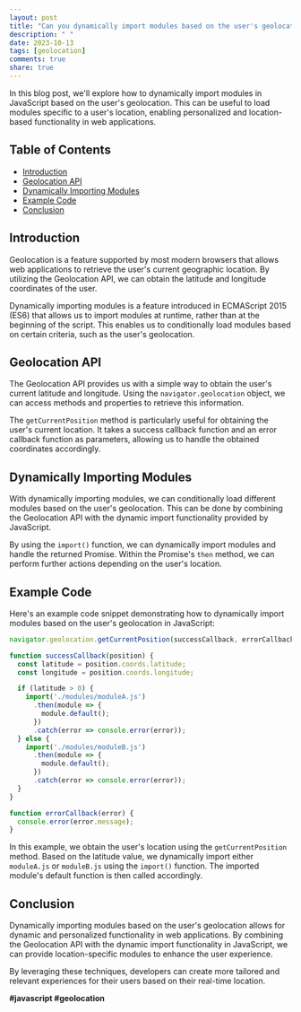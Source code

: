 ```yaml
---
layout: post
title: "Can you dynamically import modules based on the user's geolocation in JavaScript?"
description: " "
date: 2023-10-13
tags: [geolocation]
comments: true
share: true
---
```


In this blog post, we'll explore how to dynamically import modules in JavaScript based on the user's geolocation. This can be useful to load modules specific to a user's location, enabling personalized and location-based functionality in web applications.

## Table of Contents
- [Introduction](#introduction)
- [Geolocation API](#geolocation-api)
- [Dynamically Importing Modules](#dynamically-importing-modules)
- [Example Code](#example-code)
- [Conclusion](#conclusion)

## Introduction
Geolocation is a feature supported by most modern browsers that allows web applications to retrieve the user's current geographic location. By utilizing the Geolocation API, we can obtain the latitude and longitude coordinates of the user.

Dynamically importing modules is a feature introduced in ECMAScript 2015 (ES6) that allows us to import modules at runtime, rather than at the beginning of the script. This enables us to conditionally load modules based on certain criteria, such as the user's geolocation.

## Geolocation API
The Geolocation API provides us with a simple way to obtain the user's current latitude and longitude. Using the `navigator.geolocation` object, we can access methods and properties to retrieve this information.

The `getCurrentPosition` method is particularly useful for obtaining the user's current location. It takes a success callback function and an error callback function as parameters, allowing us to handle the obtained coordinates accordingly.

## Dynamically Importing Modules
With dynamically importing modules, we can conditionally load different modules based on the user's geolocation. This can be done by combining the Geolocation API with the dynamic import functionality provided by JavaScript.

By using the `import()` function, we can dynamically import modules and handle the returned Promise. Within the Promise's `then` method, we can perform further actions depending on the user's location.

## Example Code
Here's an example code snippet demonstrating how to dynamically import modules based on the user's geolocation in JavaScript:

```javascript
navigator.geolocation.getCurrentPosition(successCallback, errorCallback);

function successCallback(position) {
  const latitude = position.coords.latitude;
  const longitude = position.coords.longitude;

  if (latitude > 0) {
    import('./modules/moduleA.js')
      .then(module => {
        module.default();
      })
      .catch(error => console.error(error));
  } else {
    import('./modules/moduleB.js')
      .then(module => {
        module.default();
      })
      .catch(error => console.error(error));
  }
}

function errorCallback(error) {
  console.error(error.message);
}
```

In this example, we obtain the user's location using the `getCurrentPosition` method. Based on the latitude value, we dynamically import either `moduleA.js` or `moduleB.js` using the `import()` function. The imported module's default function is then called accordingly.

## Conclusion
Dynamically importing modules based on the user's geolocation allows for dynamic and personalized functionality in web applications. By combining the Geolocation API with the dynamic import functionality in JavaScript, we can provide location-specific modules to enhance the user experience.

By leveraging these techniques, developers can create more tailored and relevant experiences for their users based on their real-time location.

**#javascript #geolocation**